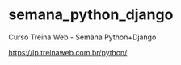 # semana_python_django
Curso  Treina Web - Semana Python+Django

https://lp.treinaweb.com.br/python/
